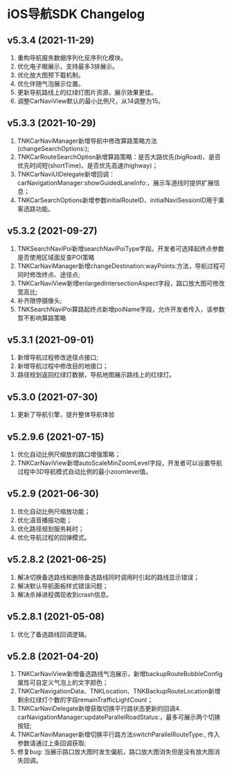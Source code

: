 # iOS导航SDK Changelog

## v5.3.4 (2021-11-29)
1.	重构导航服务数据序列化反序列化模块。
2. 优化电子眼展示，支持最多3排展示。
3. 优化放大图预下载机制。
4. 优化伴随气泡展示位置。
5. 更新导航路线上的红绿灯图片资源，展示效果更佳。
6. 调整CarNaviView默认的最小比例尺，从14调整为15。

## v5.3.3 (2021-10-29)
1.	TNKCarNaviManager新增导航中修改算路策略方法(changeSearchOptions:);
2. TNKCarRouteSearchOption新增算路策略：是否大路优先(bigRoad)、是否优先时间短(shortTime)、是否优先高速(highway)；
3. TNKCarNaviUIDelegate新增回调：carNavigationManager:showGuidedLaneInfo:，展示车道线时提供扩展信息；
4. TNKCarSearchOptions新增参数initialRouteID、initialNaviSessionID用于乘客选路功能。


## v5.3.2 (2021-09-27)
1.	TNKSearchNaviPoi新增searchNaviPoiType字段。开发者可选择起终点参数是否使用区域面反查POI策略
2.	TNKCarNaviManager新增changeDestination:wayPoints:方法，导航过程可同时修改终点、途径点;
3.	TNKCarNaviView新增enlargedIntersectionAspect字段，路口放大图可修改宽高比;
4.	补齐限停摄像头;
5.	TNKSearchNaviPoi算路起终点新增poiName字段，允许开发者传入，该参数暂不影响算路策略


## v5.3.1 (2021-09-01)
1. 新增导航过程修改途径点接口;
2. 新增导航过程中修改目的地接口；
3. 路径规划返回红绿灯数据，导航地图展示路线上的红绿灯。


## v5.3.0 (2021-07-30)
1. 更新了导航引擎，提升整体导航体验


## v5.2.9.6 (2021-07-15)
1. 优化自动比例尺缩放的路口增强策略；
2. TNKCarNaviView新增autoScaleMinZoomLevel字段，开发者可以设置导航过程中3D导航模式自动比例的最小zoomlevel值。

## v5.2.9 (2021-06-30)
1. 优化自动比例尺缩放功能；
2. 优化语音播报功能；
3. 优化路径规划服务耗时；
4. 优化导航过程的回弹模式。


## v5.2.8.2 (2021-06-25)
1. 解决切换备选路线和删除备选路线同时调用时引起的路线显示错误；
2. 解决默认导航面板样式错误问题；
3. 解决杀掉进程偶现收到crash信息。

## v5.2.8.1 (2021-05-08)
1. 优化了备选路线回调逻辑。

## v5.2.8 (2021-04-20)
1. TNKCarNaviView新增备选路线气泡展示，新增backupRouteBubbleConfig属性可自定义气泡上的文字颜色；
2. TNKCarNavigationData、TNKLocation、TNKBackupRouteLocation新增剩余红绿灯个数的字段remainTrafficLightCount；
3. TNKCarNaviDelegate新增获取切换平行路状态更新的回调4. carNavigationManager:updateParallelRoadStatus:，最多可展示两个切换按钮;
4. TNKCarNaviManager新增切换平行路方法switchParallelRouteType:, 传入参数请通过上条回调获取;
5. 修复bug: 当展示路口放大图时发生偏航，路口放大图消失但是没有放大图消失回调。

